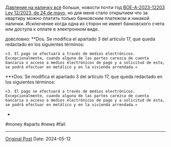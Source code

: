 [Давление на наличку всё](2112.md) больше, новости почти год [BOE-A-2023-12203 Ley 12/2023, de 24 de mayo,](https://www.boe.es/buscar/act.php?id=BOE-A-2023-12203) но для меня стало открытием что за квартиру можно платить только банковским платежом и никакой налички. Исключение когда одна из сторон не имеет банковского счета или доступа к оплате в электронном виде.

довсловно:
**Dos. Se modifica el apartado 3 del artículo 17, que queda redactado en los siguientes términos:

    «3. El pago se efectuará a través de medios electrónicos. Excepcionalmente, cuando alguna de las partes carezca de cuenta bancaria o acceso a medios electrónicos de pago y a solicitud de esta, se podrá efectuar en metálico y en la vivienda arrendada.»
***Dos. Se modifica el apartado 3 del artículo 17, que queda redactado en los siguientes términos:

    «3. El pago se efectuará a través de medios electrónicos. Excepcionalmente, cuando alguna de las partes carezca de cuenta bancaria o acceso a medios electrónicos de pago y a solicitud de esta, se podrá efectuar en metálico y en la vivienda arrendada.»
*
#money #aparts #news #fail

---
[Original Post](https://t.me/lev2tarragona/2192)
Date: 2024-05-12
